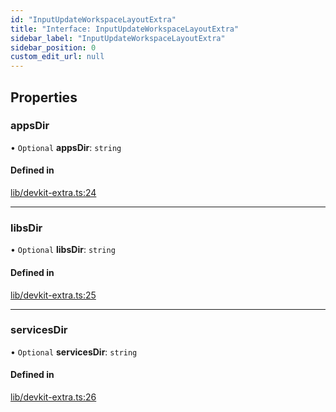 ```yaml
---
id: "InputUpdateWorkspaceLayoutExtra"
title: "Interface: InputUpdateWorkspaceLayoutExtra"
sidebar_label: "InputUpdateWorkspaceLayoutExtra"
sidebar_position: 0
custom_edit_url: null
---
```


## Properties

### appsDir

• `Optional` **appsDir**: `string`

#### Defined in

[lib/devkit-extra.ts:24](https://github.com/Raft-Labs/raft-nx-plugins/blob/bc619df/packages/devkit-extra/src/lib/devkit-extra.ts#L24)

___

### libsDir

• `Optional` **libsDir**: `string`

#### Defined in

[lib/devkit-extra.ts:25](https://github.com/Raft-Labs/raft-nx-plugins/blob/bc619df/packages/devkit-extra/src/lib/devkit-extra.ts#L25)

___

### servicesDir

• `Optional` **servicesDir**: `string`

#### Defined in

[lib/devkit-extra.ts:26](https://github.com/Raft-Labs/raft-nx-plugins/blob/bc619df/packages/devkit-extra/src/lib/devkit-extra.ts#L26)
